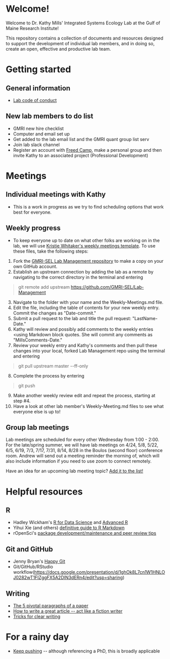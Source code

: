 # Welcome!
Welcome to Dr. Kathy Mills' Integrated Systems Ecology Lab at the Gulf of Maine Research Institute!

This repository contains a collection of documents and resources designed to support the development of individual lab members, and in doing so, create an open, effective and productive lab team.

# Getting started
## General information
* [Lab code of conduct](https://github.com/GMRI-SEL/Lab-Management/blob/master/CodeOfCoduct.md)

## New lab members to do list
* GMRI new hire checklist
* Computer and email set up
* Get added to the lab email list and the GMRI quant group list serv
* Join lab slack channel 
* Register an account with [Freed Camp](https://freedcamp.com), make a personal group and then invite Kathy to an associated project (Professional Development)

# Meetings
## Individual meetings with Kathy
* This is a work in progress as we try to find scheduling options that work best for everyone.

## Weekly progress
* To keep everyone up to date on what other folks are working on in the lab, we will use [Kristie Whitaker's weekly meetings template](https://github.com/WhitakerLab/Onboarding). To use these files, take the following steps:
1. Fork the [GMRI-SEL Lab Management repository](https://github.com/GMRI-SEL/Lab-Management) to make a copy on your own GitHub account.
2. Establish an upstream connection by adding the lab as a remote by navigating to the correct directory in the terminal and entering 
>git remote add upstream https://github.com/GMRI-SEL/Lab-Management 
3. Navigate to the folder with your name and the Weekly-Meetings.md file. 
4. Edit the file, including the table of contents for your new weekly entry. Commit the changes as "Date-commit."
5. Submit a pull request to the lab and title the pull request: "LastName-Date."
6. Kathy will review and possibly add comments to the weekly entries <using Markdown block quotes. She will commit any comments as "MillsComments-Date."
7. Review your weekly entry and Kathy's comments and then pull these changes into your local, forked Lab Management repo using the terminal and entering
>git pull upstream master --ff-only
8. Complete the process by entering 
>git push
9. Make another weekly review edit and repeat the process, starting at step #4.
10. Have a look at other lab member's Weekly-Meeting.md files to see what everyone else is up to!

## Group lab meetings
Lab meetings are scheduled for every other Wednesday from 1:00 - 2:00. For the late/spring summer, we will have lab meetings on 4/24, 5/8, 5/22, 6/5, 6/19, 7/3, 7/17, 7/31, 8/14, 8/28 in the Boulos (second floor) conference room. Andrew will send out a meeting reminder the morning of, which will also include information if you need to use zoom to connect remotely.

Have an idea for an upcoming lab meeting topic? [Add it to the list!](https://docs.google.com/document/d/1PVWt2vhLGfHVYaQJkdCamAPiajUAa-xUM5aoaydEGGk/edit)

# Helpful resources
## R
* Hadley Wickham's [R for Data Science](https://r4ds.had.co.nz) and [Advanced R](http://adv-r.had.co.nz)
* Yihui Xie (and others) [definitive guide to R Markdown](https://bookdown.org/yihui/rmarkdown/)
* rOpenSci's [package development/maintenance and peer review tips](https://ropensci.github.io/dev_guide/reviewtemplate.html)

## Git and GitHub
* Jenny Bryan's [Happy Git](https://happygitwithr.com)
* Git/GitHub/RStudio workflow(https://docs.google.com/presentation/d/1ghOk8L7cn1W1HNLOJ0282wT1FIZggFX5A2DlN3dERn4/edit?usp=sharing)

## Writing
* [The 5 pivotal paragraphs of a paper](https://dynamicecology.wordpress.com/2016/02/24/the-5-pivotal-paragraphs-in-a-paper/)
* [How to write a great article -- act like a fiction writer](https://dynamicecology.wordpress.com/2014/06/11/how-to-write-a-great-journal-article-act-like-a-fiction-author/)
* [Tricks for clear writing](https://dynamicecology.wordpress.com/2012/11/14/clear-writing/)

# For a rainy day
* [Keep pushing](http://matt.might.net/articles/phd-school-in-pictures/) -- although referencing a PhD, this is broadly applicable




